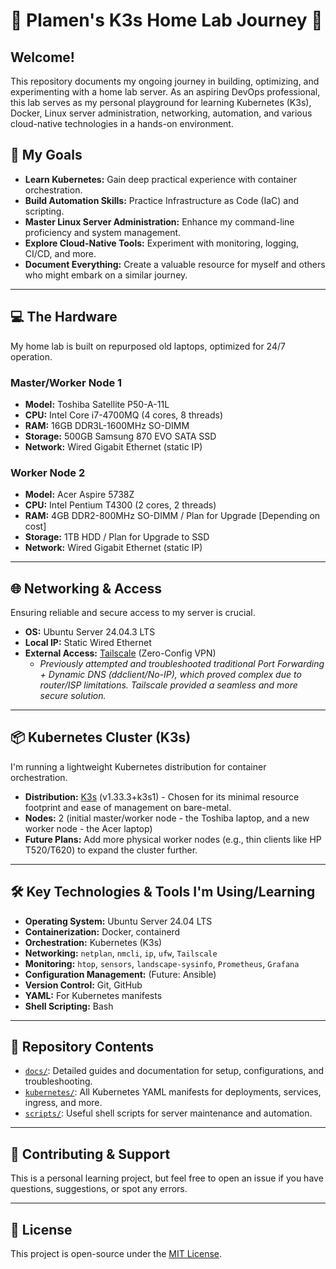 # 🚀 Plamen's K3s Home Lab Journey 🚀

## Welcome!

This repository documents my ongoing journey in building, optimizing, and experimenting with a home lab server. As an aspiring DevOps professional, this lab serves as my personal playground for learning Kubernetes (K3s), Docker, Linux server administration, networking, automation, and various cloud-native technologies in a hands-on environment.

## 🎯 My Goals

*   **Learn Kubernetes:** Gain deep practical experience with container orchestration.
*   **Build Automation Skills:** Practice Infrastructure as Code (IaC) and scripting.
*   **Master Linux Server Administration:** Enhance my command-line proficiency and system management.
*   **Explore Cloud-Native Tools:** Experiment with monitoring, logging, CI/CD, and more.
*   **Document Everything:** Create a valuable resource for myself and others who might embark on a similar journey.

---

## 💻 The Hardware

My home lab is built on repurposed old laptops, optimized for 24/7 operation.

### Master/Worker Node 1

*   **Model:** Toshiba Satellite P50-A-11L
*   **CPU:** Intel Core i7-4700MQ (4 cores, 8 threads)
*   **RAM:** 16GB DDR3L-1600MHz SO-DIMM
*   **Storage:** 500GB Samsung 870 EVO SATA SSD
*   **Network:** Wired Gigabit Ethernet (static IP)

### Worker Node 2

*   **Model:** Acer Aspire 5738Z
*   **CPU:** Intel Pentium T4300 (2 cores, 2 threads)
*   **RAM:** 4GB DDR2-800MHz SO-DIMM / Plan for Upgrade [Depending on cost]
*   **Storage:** 1TB HDD / Plan for Upgrade to SSD
*   **Network:** Wired Gigabit Ethernet (static IP)

---

## 🌐 Networking & Access

Ensuring reliable and secure access to my server is crucial.

*   **OS:** Ubuntu Server 24.04.3 LTS
*   **Local IP:** Static Wired Ethernet
*   **External Access:** [Tailscale](https://tailscale.com/) (Zero-Config VPN)
    *   *Previously attempted and troubleshooted traditional Port Forwarding + Dynamic DNS (ddclient/No-IP), which proved complex due to router/ISP limitations. Tailscale provided a seamless and more secure solution.*

---

## 📦 Kubernetes Cluster (K3s)

I'm running a lightweight Kubernetes distribution for container orchestration.

*   **Distribution:** [K3s](https://k3s.io/) (v1.33.3+k3s1) - Chosen for its minimal resource footprint and ease of management on bare-metal.
*   **Nodes:** 2 (initial master/worker node - the Toshiba laptop, and a new worker node - the Acer laptop)
*   **Future Plans:** Add more physical worker nodes (e.g., thin clients like HP T520/T620) to expand the cluster further.
---

## 🛠️ Key Technologies & Tools I'm Using/Learning

*   **Operating System:** Ubuntu Server 24.04 LTS
*   **Containerization:** Docker, containerd
*   **Orchestration:** Kubernetes (K3s)
*   **Networking:** `netplan`, `nmcli`, `ip`, `ufw`, `Tailscale`
*   **Monitoring:** `htop`, `sensors`, `landscape-sysinfo`, `Prometheus`, `Grafana`
*   **Configuration Management:** (Future: Ansible)
*   **Version Control:** Git, GitHub
*   **YAML:** For Kubernetes manifests
*   **Shell Scripting:** Bash

---

## 📂 Repository Contents

*   [`docs/`](./docs): Detailed guides and documentation for setup, configurations, and troubleshooting.
*   [`kubernetes/`](./kubernetes): All Kubernetes YAML manifests for deployments, services, ingress, and more.
*   [`scripts/`](./scripts): Useful shell scripts for server maintenance and automation.

---

## 🤝 Contributing & Support

This is a personal learning project, but feel free to open an issue if you have questions, suggestions, or spot any errors.

---

## 📝 License

This project is open-source under the [MIT License](LICENSE).
